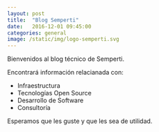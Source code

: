 ```yaml
---
layout: post
title:  "Blog Semperti"
date:   2016-12-01 09:45:00
categories: general
image: /static/img/logo-semperti.svg
---
```

Bienvenidos al blog técnico de Semperti.

Encontrará información relacianada con:

* Infraestructura
* Tecnologías Open Source
* Desarrollo de Software
* Consultoría

Esperamos que les guste y que les sea de utilidad.
